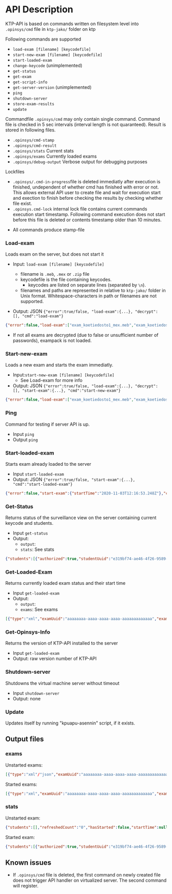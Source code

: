 # API Description

KTP-API is based on commands written on filesystem level into `.opinsys/cmd` file in `ktp-jako/` folder on ktp

Following commands are supported

* `load-exam [filename] [keycodefile]`
* `start-new-exam [filename] [keycodefile]`
* `start-loaded-exam`
* `change-keycode` (unimplemented)
* `get-status`
* `get-exam`
* `get-script-info`
* `get-server-version` (unimplemented)
* `ping`
* `shutdown-server`
* `store-exam-results`
* `update`

Commandfile `.opinsys/cmd` may only contain single command. Command file is checked in 5 sec intervals (interval length is not quaranteed).
Result is stored in following files.
* `.opinsys/cmd-stamp`
* `.opinsys/cmd-result`
* `.opinsys/stats` Current stats
* `.opinsys/exams` Currently loaded exams
* `.opinsys/debug-output` Verbose output for debugging purposes

Lockfiles
*   `.opinsys/.cmd-in-progress`file is deleted immediatly after execution is finished, undependent of whether cmd has finished with error or not. This allows external API user to create file and wait for execution start and exection to finish before checking the results by checking whether file exist.
*   `.opinsys.cmd-lock` internal lock file contains current commands execution start timestamp. Following command execution does not start before this file is deleted or contents timestamp older than 10 minutes.
- All commands produce stamp-file


### Load-exam
Loads exam on the server, but does not start it
* Input: `load-exam [filename] [keycodefile]`
    - filename is `.meb`, `.mex` or `.zip` file
    - keycodefile is the file containing keycodes.
        * keycodes are listed on separate lines (separated by `\n`).
    - filenames and paths are represented in relative to `ktp-jako/` folder in Unix format. Whitespace-characters in path or filenames are not supported.
    
* Output: JSON `{"error":true/false, "load-exam":{...}, "decrypt": [], "cmd":"load-exam"}`
```json
{"error":false,"load-exam":["exam_koetiedosto1_mex.meb","exam_koetiedosto2.meb"],"decrypt":[{"mebs":["exam_koetiedosto1_mex.meb"],"password":"varmasti munaus sovittaa optio","wrongPassword":false},{"mebs":["exam_koetiedosto1_mex.meb","exam_koetiedosto2.meb"],"password":"konttaus urjeta laskelma ilmoinen","wrongPassword":false}],"cmd":"load-exam"}
```

* If not all exams are decrypted (due to false or unsufficient number of passwords), exampack is not loaded.

### Start-new-exam
Loads a new exam and starts the exam immediatly.
* Input:`start-new-exam [filename] [keycodefile]`
    - See Load-exam for more info
* Output: JSON `{"error":true/false, "load-exam":{...}, "decrypt": [], "start-exam":{...}, "cmd":"start-new-exam"}`
```json
{"error":false,"load-exam":["exam_koetiedosto1_mex.meb","exam_koetiedosto2.meb"],"decrypt":[{"mebs":["exam_koetiedosto1_mex.meb"],"password":"varmasti munaus sovittaa optio","wrongPassword":false},{"mebs":["exam_koetiedosto1_mex.meb","exam_koetiedosto2.meb"],"password":"konttaus urjeta laskelma ilmoinen","wrongPassword":false}],"start-exam":{"startTime":"2020-11-03T12:16:53.248Z"},"cmd":"start-new-exam"}
```


### Ping
Command for testing if server API is up.
* Input `ping`
* Output `ping`


### Start-loaded-exam
Starts exam already loaded to the server
* Input `start-loaded-exam`
* Output: JSON `{"error":true/false, "start-exam":{...}, "cmd":"start-loaded-exam"}`
```json
{"error":false,"start-exam":{"startTime":"2020-11-03T12:16:53.248Z"},"cmd":"start-new-exam"}
```
### Get-Status
Returns status of the surveillance view on the server containing current keycode and students.
* Input `get-status`
* Output:
    - `output`:
    - `stats`: See stats
```json
{"students":[{"authorized":true,"studentUuid":"e319bf74-ae46-4f26-9589-0345c6c13f19","firstNames":"Testi","lastName":"Oppilas","studentBd":"020202","examTitle":"Exam name","pingError":false,"examStarted":"2020-11-05T19:48:10.343Z","examFinished":null,"updateTime":null,"lastAccessedMedia":null,"nsaRunSuccessCount":0,"nsaRunAdjacentFailCount":0,"studentStatus":"ok","casRestricted":false,"casStatus":"allowed"}],"refreshedCount":"1","hasStarted":true,"startTime":"2020-11-03T12:16:53.248Z","answerPaperCount":"1","backupDiskFreePercentage":100,"rootDiskFreePercentage":97,"replicationStatus":"NEVER_CONNECTED","audioInSomeExam":false,"fileIntegrityCompromised":false,"singleSecurityCode":{"keyCode":"1234","confirmationCode":"xx"}}
```

### Get-Loaded-Exam
Returns currently loaded exam status and their start time
* Input `get-loaded-exam`
* Output:
    - `output`:
    - `exams`: See exams
```json
[{"type":"xml","examUuid":"aaaaaaaa-aaaa-aaaa-aaaa-aaaaaaaaaaaaa","examTitle":"Exam name","hasStarted":true,"startTime":"2020-11-03T12:16:53.248Z"},{"type":"json","examUuid":"aaaaaaaa-aaaa-aaaa-aaaa-aaaaaaaaaaaab","examTitle":"Another name","hasStarted":true,"startTime":"2020-11-03T12:16:53.248Z"}]d
```

### Get-Opinsys-Info
Returns the version of KTP-API installed to the server
* Input `get-loaded-exam`
* Output: raw version number of KTP-API

### Shutdown-server
Shutdowns the virtual machine server without timeout
* Input `shutdown-server`
* Output: none

### Update
Updates itself by running "kpuapu-asennin" script, if it exists.

## Output files

### exams
Unstarted exams:
```json
[{"type":"xml"/"json","examUuid":"aaaaaaaa-aaaa-aaaa-aaaa-aaaaaaaaaaaaa","examTitle":"Exam name","hasStarted":false/true,"startTime":null},{"type":"json","examUuid":"aaaaaaaa-aaaa-aaaa-aaaa-aaaaaaaaaaaab","examTitle":"Another name","hasStarted":false,"startTime":null}]
```
Started exams:
```json
[{"type":"xml","examUuid":"aaaaaaaa-aaaa-aaaa-aaaa-aaaaaaaaaaaaa","examTitle":"Exam name","hasStarted":true,"startTime":"2020-11-03T12:16:53.248Z"},{"type":"json","examUuid":"aaaaaaaa-aaaa-aaaa-aaaa-aaaaaaaaaaaab","examTitle":"Another name","hasStarted":true,"startTime":"2020-11-03T12:16:53.248Z"}]d
```

### stats
Unstarted exam:
```json
{"students":[],"refreshedCount":"0","hasStarted":false,"startTime":null,"answerPaperCount":"0","backupDiskFreePercentage":100,"rootDiskFreePercentage":97,"replicationStatus":"NEVER_CONNECTED","audioInSomeExam":false,"fileIntegrityCompromised":false,"singleSecurityCode":{"keyCode":"1234","confirmationCode":"xx"}}
```
Started exam:
```json
{"students":[{"authorized":true,"studentUuid":"e319bf74-ae46-4f26-9589-0345c6c13f19","firstNames":"Testi","lastName":"Oppilas","studentBd":"020202","examTitle":"Exam name","pingError":false,"examStarted":"2020-11-05T19:48:10.343Z","examFinished":null,"updateTime":null,"lastAccessedMedia":null,"nsaRunSuccessCount":0,"nsaRunAdjacentFailCount":0,"studentStatus":"ok","casRestricted":false,"casStatus":"allowed"}],"refreshedCount":"1","hasStarted":true,"startTime":"2020-11-03T12:16:53.248Z","answerPaperCount":"1","backupDiskFreePercentage":100,"rootDiskFreePercentage":97,"replicationStatus":"NEVER_CONNECTED","audioInSomeExam":false,"fileIntegrityCompromised":false,"singleSecurityCode":{"keyCode":"1234","confirmationCode":"xx"}}
```


## Known issues

- If `.opinsys/cmd` file is deleted, the first command on newly created file does not trigger API handler on virtualized server. The second command will register.
